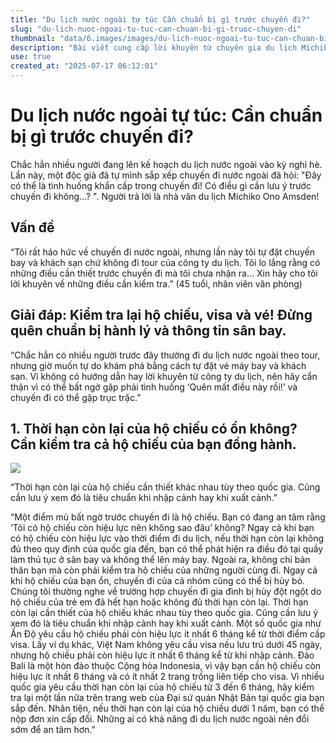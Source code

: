```yaml
---
title: "Du lịch nước ngoài tự túc Cần chuẩn bị gì trước chuyến đi?"
slug: "du-lich-nuoc-ngoai-tu-tuc-can-chuan-bi-gi-truoc-chuyen-di"
thumbnail: "data/6.images/images/du-lich-nuoc-ngoai-tu-tuc-can-chuan-bi-gi-truoc-chuyen-di.webp"
description: "Bài viết cung cấp lời khuyên từ chuyên gia du lịch Michiko Ono Amsden về những điều cần lưu ý khi tự túc chuẩn bị chuyến đi nước ngoài đặc biệt là kiểm tra hộ chiếu visa và hành lý để tránh rủi ro."
use: true
created_at: "2025-07-17 06:12:01"
---
```


<h1>Du lịch nước ngoài tự túc: Cần chuẩn bị gì trước chuyến đi?</h1>

Chắc hẳn nhiều người đang lên kế hoạch du lịch nước ngoài vào kỳ nghỉ hè. Lần này, một độc giả đã tự mình sắp xếp chuyến đi nước ngoài đã hỏi: "Đây có thể là tình huống khẩn cấp trong chuyến đi! Có điều gì cần lưu ý trước chuyến đi không...? ". Người trả lời là nhà văn du lịch Michiko Ono Amsden!

<h2>Vấn đề</h2>

“Tôi rất háo hức về chuyến đi nước ngoài, nhưng lần này tôi tự đặt chuyến bay và khách sạn chứ không đi tour của công ty du lịch. Tôi lo lắng rằng có những điều cần thiết trước chuyến đi mà tôi chưa nhận ra… Xin hãy cho tôi lời khuyên về những điều cần kiểm tra.” (45 tuổi, nhân viên văn phòng)

<h2>Giải đáp: Kiểm tra lại hộ chiếu, visa và vé! Đừng quên chuẩn bị hành lý và thông tin sân bay.</h2>

“Chắc hẳn có nhiều người trước đây thường đi du lịch nước ngoài theo tour, nhưng giờ muốn tự do khám phá bằng cách tự đặt vé máy bay và khách sạn. Vì không có hướng dẫn hay lời khuyên từ công ty du lịch, nên hãy cẩn thận vì có thể bất ngờ gặp phải tình huống ‘Quên mất điều này rồi!’ và chuyến đi có thể gặp trục trặc.”

<h2>1. Thời hạn còn lại của hộ chiếu có ổn không? Cần kiểm tra cả hộ chiếu của bạn đồng hành.</h2>

![](/images/20250716-00010003-ourage-000-1-view.webp)

“Thời hạn còn lại của hộ chiếu cần thiết khác nhau tùy theo quốc gia. Cũng cần lưu ý xem đó là tiêu chuẩn khi nhập cảnh hay khi xuất cảnh.”

“Một điểm mù bất ngờ trước chuyến đi là hộ chiếu. Bạn có đang an tâm rằng ‘Tôi có hộ chiếu còn hiệu lực nên không sao đâu’ không? Ngay cả khi bạn có hộ chiếu còn hiệu lực vào thời điểm đi du lịch, nếu thời hạn còn lại không đủ theo quy định của quốc gia đến, bạn có thể phát hiện ra điều đó tại quầy làm thủ tục ở sân bay và không thể lên máy bay. Ngoài ra, không chỉ bản thân bạn mà còn phải kiểm tra hộ chiếu của những người cùng đi. Ngay cả khi hộ chiếu của bạn ổn, chuyến đi của cả nhóm cũng có thể bị hủy bỏ. Chúng tôi thường nghe về trường hợp chuyến đi gia đình bị hủy đột ngột do hộ chiếu của trẻ em đã hết hạn hoặc không đủ thời hạn còn lại. Thời hạn còn lại cần thiết của hộ chiếu khác nhau tùy theo quốc gia. Cũng cần lưu ý xem đó là tiêu chuẩn khi nhập cảnh hay khi xuất cảnh. Một số quốc gia như Ấn Độ yêu cầu hộ chiếu phải còn hiệu lực ít nhất 6 tháng kể từ thời điểm cấp visa. Lấy ví dụ khác, Việt Nam không yêu cầu visa nếu lưu trú dưới 45 ngày, nhưng hộ chiếu phải còn hiệu lực ít nhất 6 tháng kể từ khi nhập cảnh. Đảo Bali là một hòn đảo thuộc Cộng hòa Indonesia, vì vậy bạn cần hộ chiếu còn hiệu lực ít nhất 6 tháng và có ít nhất 2 trang trống liên tiếp cho visa. Vì nhiều quốc gia yêu cầu thời hạn còn lại của hộ chiếu từ 3 đến 6 tháng, hãy kiểm tra lại một lần nữa trên trang web của Đại sứ quán Nhật Bản tại quốc gia bạn sắp đến. Nhân tiện, nếu thời hạn còn lại của hộ chiếu dưới 1 năm, bạn có thể nộp đơn xin cấp đổi. Những ai có khả năng đi du lịch nước ngoài nên đổi sớm để an tâm hơn.”